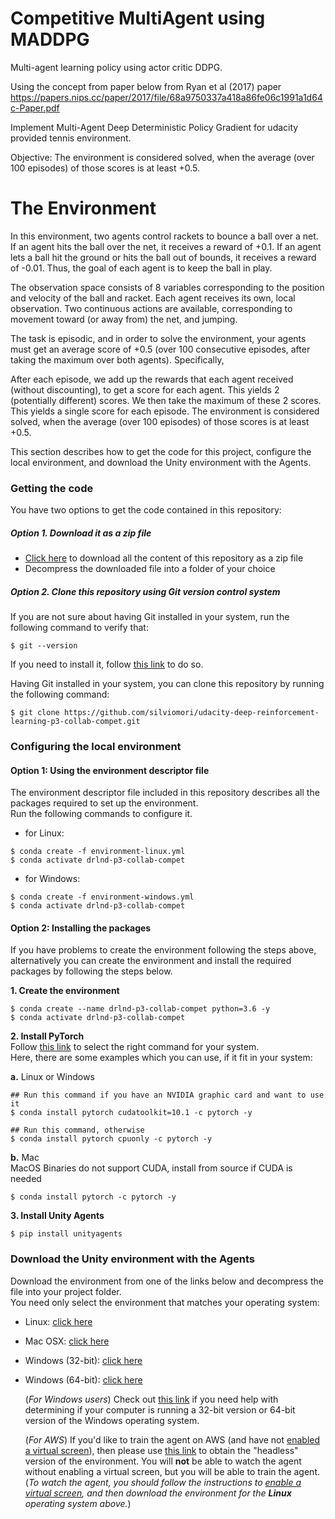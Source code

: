 # Competitive MultiAgent using MADDPG
Multi-agent learning policy using actor critic DDPG.

Using the concept from paper below from Ryan et al (2017) paper
https://papers.nips.cc/paper/2017/file/68a9750337a418a86fe06c1991a1d64c-Paper.pdf

Implement Multi-Agent Deep Deterministic Policy Gradient for udacity provided tennis environment.

Objective:
The environment is considered solved, when the average (over 100 episodes) of those scores is at least +0.5.

# The Environment 


In this environment, two agents control rackets to bounce a ball over a net. If an agent hits the ball over the net, it receives a reward of +0.1. If an agent lets a ball hit the ground or hits the ball out of bounds, it receives a reward of -0.01. Thus, the goal of each agent is to keep the ball in play.

The observation space consists of 8 variables corresponding to the position and velocity of the ball and racket. Each agent receives its own, local observation. Two continuous actions are available, corresponding to movement toward (or away from) the net, and jumping.

The task is episodic, and in order to solve the environment, your agents must get an average score of +0.5 (over 100 consecutive episodes, after taking the maximum over both agents). Specifically,

After each episode, we add up the rewards that each agent received (without discounting), to get a score for each agent. This yields 2 (potentially different) scores. We then take the maximum of these 2 scores.
This yields a single score for each episode.
The environment is considered solved, when the average (over 100 episodes) of those scores is at least +0.5.


This section describes how to get the code for this project, configure the local environment, and download the Unity environment with the Agents.


### Getting the code
You have two options to get the code contained in this repository:
##### Option 1. Download it as a zip file

* [Click here](https://github.com/silviomori/udacity-deep-reinforcement-learning-p3-collab-compet/archive/master.zip) to download all the content of this repository as a zip file
* Decompress the downloaded file into a folder of your choice

##### Option 2. Clone this repository using Git version control system
If you are not sure about having Git installed in your system, run the following command to verify that:

```
$ git --version
```
If you need to install it, follow [this link](https://git-scm.com/downloads) to do so.

Having Git installed in your system, you can clone this repository by running the following command:

```
$ git clone https://github.com/silviomori/udacity-deep-reinforcement-learning-p3-collab-compet.git
```  


### Configuring the local environment

#### Option 1: Using the environment descriptor file  
The environment descriptor file included in this repository describes all the packages required to set up the environment.  
Run the following commands to configure it.

* for Linux:  

```
$ conda create -f environment-linux.yml  
$ conda activate drlnd-p3-collab-compet  
```

* for Windows:  

```
$ conda create -f environment-windows.yml  
$ conda activate drlnd-p3-collab-compet  
```

#### Option 2: Installing the packages  
If you have problems to create the environment following the steps above, alternatively you can create the environment and install the required packages by following the steps below.  

**1. Create the environment**  
  
```
$ conda create --name drlnd-p3-collab-compet python=3.6 -y
$ conda activate drlnd-p3-collab-compet
```  

**2. Install PyTorch**  
Follow [this link](https://pytorch.org/get-started/locally) to select the right command for your system.  
Here, there are some examples which you can use, if it fit in your system:  

**a.** Linux or Windows

```
## Run this command if you have an NVIDIA graphic card and want to use it  
$ conda install pytorch cudatoolkit=10.1 -c pytorch -y

## Run this command, otherwise
$ conda install pytorch cpuonly -c pytorch -y
```  

**b.** Mac  
MacOS Binaries do not support CUDA, install from source if CUDA is needed

```
$ conda install pytorch -c pytorch -y
```  


**3. Install Unity Agents**  

```
$ pip install unityagents
```  

### Download the Unity environment with the Agents  

Download the environment from one of the links below and decompress the file into your project folder.  
You need only select the environment that matches your operating system:

- Linux: [click here](https://s3-us-west-1.amazonaws.com/udacity-drlnd/P3/Tennis/Tennis_Linux.zip)
- Mac OSX: [click here](https://s3-us-west-1.amazonaws.com/udacity-drlnd/P3/Tennis/Tennis.app.zip)
- Windows (32-bit): [click here](https://s3-us-west-1.amazonaws.com/udacity-drlnd/P3/Tennis/Tennis_Windows_x86.zip)
- Windows (64-bit): [click here](https://s3-us-west-1.amazonaws.com/udacity-drlnd/P3/Tennis/Tennis_Windows_x86_64.zip)
    
    (_For Windows users_) Check out [this link](https://support.microsoft.com/en-us/help/827218/how-to-determine-whether-a-computer-is-running-a-32-bit-version-or-64) if you need help with determining if your computer is running a 32-bit version or 64-bit version of the Windows operating system.  

    (_For AWS_) If you'd like to train the agent on AWS (and have not [enabled a virtual screen](https://github.com/Unity-Technologies/ml-agents/blob/master/docs/Training-on-Amazon-Web-Service.md)), then please use [this link](https://s3-us-west-1.amazonaws.com/udacity-drlnd/P3/Tennis/Tennis_Linux_NoVis.zip) to obtain the "headless" version of the environment.  You will **not** be able to watch the agent without enabling a virtual screen, but you will be able to train the agent.  (_To watch the agent, you should follow the instructions to [enable a virtual screen](https://github.com/Unity-Technologies/ml-agents/blob/master/docs/Training-on-Amazon-Web-Service.md), and then download the environment for the **Linux** operating system above._)
